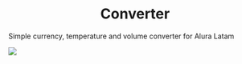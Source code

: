 <h1 align="center"> Converter </h1>
<p>Simple currency, temperature and volume converter for Alura Latam</p>
<p align="left">
  <img src="https://img.shields.io/badge/STATUS-IN%20DEVELOPMENT-brightgreen">
</p>
